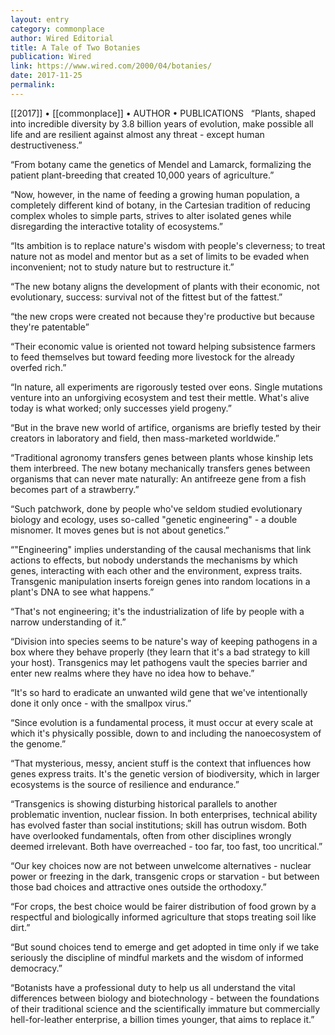 ```yaml
---
layout: entry
category: commonplace
author: Wired Editorial
title: A Tale of Two Botanies
publication: Wired
link: https://www.wired.com/2000/04/botanies/
date: 2017-11-25
permalink: 
---
```


[[2017]] • [[commonplace]] • AUTHOR • PUBLICATIONS 
 
“Plants, shaped into incredible diversity by 3.8 billion years of evolution, make possible all life and are resilient against almost any threat - except human destructiveness.”

“From botany came the genetics of Mendel and Lamarck, formalizing the patient plant-breeding that created 10,000 years of agriculture.”

“Now, however, in the name of feeding a growing human population, a completely different kind of botany, in the Cartesian tradition of reducing complex wholes to simple parts, strives to alter isolated genes while disregarding the interactive totality of ecosystems.”

“Its ambition is to replace nature's wisdom with people's cleverness; to treat nature not as model and mentor but as a set of limits to be evaded when inconvenient; not to study nature but to restructure it.”

“The new botany aligns the development of plants with their economic, not evolutionary, success: survival not of the fittest but of the fattest.”

“the new crops were created not because they're productive but because they're patentable”

“Their economic value is oriented not toward helping subsistence farmers to feed themselves but toward feeding more livestock for the already overfed rich.”

“In nature, all experiments are rigorously tested over eons. Single mutations venture into an unforgiving ecosystem and test their mettle. What's alive today is what worked; only successes yield progeny.”

“But in the brave new world of artifice, organisms are briefly tested by their creators in laboratory and field, then mass-marketed worldwide.”

“Traditional agronomy transfers genes between plants whose kinship lets them interbreed. The new botany mechanically transfers genes between organisms that can never mate naturally: An antifreeze gene from a fish becomes part of a strawberry.”

“Such patchwork, done by people who've seldom studied evolutionary biology and ecology, uses so-called "genetic engineering" - a double misnomer. It moves genes but is not about genetics.”

“"Engineering" implies understanding of the causal mechanisms that link actions to effects, but nobody understands the mechanisms by which genes, interacting with each other and the environment, express traits. Transgenic manipulation inserts foreign genes into random locations in a plant's DNA to see what happens.”

“That's not engineering; it's the industrialization of life by people with a narrow understanding of it.”

“Division into species seems to be nature's way of keeping pathogens in a box where they behave properly (they learn that it's a bad strategy to kill your host). Transgenics may let pathogens vault the species barrier and enter new realms where they have no idea how to behave.”

“It's so hard to eradicate an unwanted wild gene that we've intentionally done it only once - with the smallpox virus.”

“Since evolution is a fundamental process, it must occur at every scale at which it's physically possible, down to and including the nanoecosystem of the genome.”

“That mysterious, messy, ancient stuff is the context that influences how genes express traits. It's the genetic version of biodiversity, which in larger ecosystems is the source of resilience and endurance.”

“Transgenics is showing disturbing historical parallels to another problematic invention, nuclear fission. In both enterprises, technical ability has evolved faster than social institutions; skill has outrun wisdom. Both have overlooked fundamentals, often from other disciplines wrongly deemed irrelevant. Both have overreached - too far, too fast, too uncritical.”

“Our key choices now are not between unwelcome alternatives - nuclear power or freezing in the dark, transgenic crops or starvation - but between those bad choices and attractive ones outside the orthodoxy.”

“For crops, the best choice would be fairer distribution of food grown by a respectful and biologically informed agriculture that stops treating soil like dirt.”

“But sound choices tend to emerge and get adopted in time only if we take seriously the discipline of mindful markets and the wisdom of informed democracy.”

“Botanists have a professional duty to help us all understand the vital differences between biology and biotechnology - between the foundations of their traditional science and the scientifically immature but commercially hell-for-leather enterprise, a billion times younger, that aims to replace it.”


